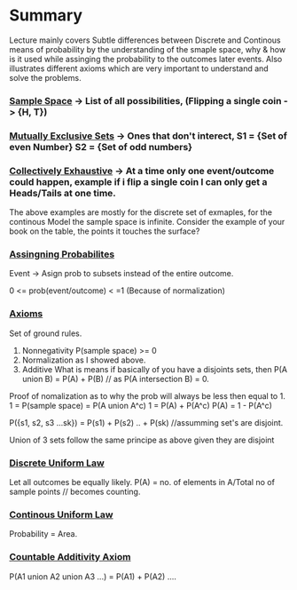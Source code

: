 # Summary
Lecture mainly covers Subtle differences between Discrete and Continous means of probability by the understanding of the smaple space, why & how is it used while assinging the probability to the outcomes later events. Also illustrates different axioms which are very important to understand and solve the problems.

### <ins>Sample Space</ins> -> List of all possibilities, (Flipping a single coin -> {H, T})

### <ins>Mutually Exclusive Sets</ins> -> Ones that don't interect, S1 = {Set of even Number} S2 = {Set of odd numbers}

### <ins>Collectively Exhaustive</ins> -> At a time only one event/outcome could happen, example if i flip a single coin I can only get a Heads/Tails at one time. 

The above examples are mostly for the discrete set of exmaples, for the continous Model the sample space is infinite.
Consider the example of your book on the table, the points it touches the surface?

### <ins>Assingning Probabilites </ins>

Event -> Asign prob to subsets instead of the entire outcome.

0 <= prob(event/outcome) < =1 (Because of normalization)

### <ins> Axioms </ins>
Set of ground rules.
1) Nonnegativity P(sample space) >= 0
2) Normalization as I showed above.
3) Additive
What is means if basically of you have a disjoints sets, then
P(A union B) = P(A) + P(B) // as P(A intersection B) = 0.

Proof of nomalization as to why the prob will always be less then equal to 1.
1 = P(sample space) = P(A union A^c)
                   1 = P(A) + P(A^c)
                   P(A) = 1 - P(A^c)

P({s1, s2, s3 ...sk}) = P(s1) + P(s2) .. + P(sk) //assumming set's are disjoint.

Union of 3 sets follow the same principe as above given they are disjoint

### <ins>Discrete Uniform Law</ins>
Let all outcomes be equally likely.
P(A) = no. of elements in A/Total no of sample points // becomes counting.

### <ins>Continous Uniform Law </ins>
Probability  = Area.

### <ins> Countable Additivity Axiom </ins>
P(A1 union A2 union A3 ...) = P(A1) + P(A2) ....

